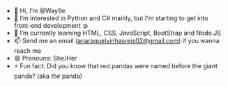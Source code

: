 - 👋 Hi, I’m @Way9e
- 👀 I’m interested in Python and C# mainly, but I'm starting to get into front-end development :p
- 🌱 I’m currently learning HTML, CSS, JavaScript, BootStrap and Node.JS
- 📫 Send me an email (anaraquelvinhasreis02@gmail.com) if you wanna reach me
- 😄 Pronouns: She/Her
- ⚡ Fun fact: Did you know that red pandas were named before the giant panda? (aka *the* panda)

<!---
Way9e/Way9e is a ✨ special ✨ repository because its `README.md` (this file) appears on your GitHub profile.
You can click the Preview link to take a look at your changes.
--->
